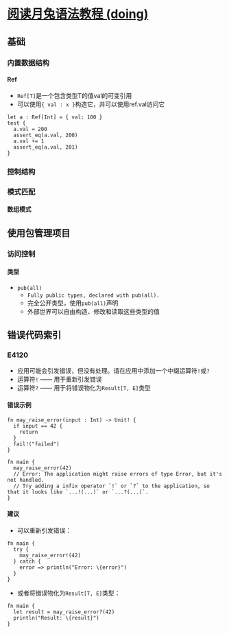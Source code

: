 # [阅读月兔语法教程 (doing)](https://docs.moonbitlang.com/zh-cn/latest/language/index.html)

## 基础

### 内置数据结构
#### **Ref**
- `Ref[T]`是一个包含类型T的值val的可变引用
- 可以使用`{ val : x }`构造它，并可以使用ref.val访问它
```mbt
let a : Ref[Int] = { val: 100 }
test {
  a.val = 200
  assert_eq(a.val, 200)
  a.val += 1
  assert_eq(a.val, 201)
}
```
### 控制结构

### 模式匹配
#### **数组模式**

## 使用包管理项目

### 访问控制
#### **类型**
- `pub(all)`
    - `Fully public types, declared with pub(all).`
    - 完全公开类型，使用`pub(all)`声明
    - 外部世界可以自由构造、修改和读取这些类型的值
## 错误代码索引
### E4120
- 应用可能会引发错误，但没有处理。请在应用中添加一个中缀运算符`!`或`?` 
- 运算符`!` —— 用于重新引发错误
- 运算符`?` —— 用于将错误物化为`Result[T, E]`类型
#### 错误示例
```mbt
fn may_raise_error(input : Int) -> Unit! {
  if input == 42 {
    return
  }
  fail!("failed")
}

fn main {
  may_raise_error(42)
  // Error: The application might raise errors of type Error, but it's not handled.
  // Try adding a infix operator `!` or `?` to the application, so that it looks like `...!(...)` or `...?(...)`.
}
```
#### 建议
- 可以重新引发错误：
```mbt
fn main {
  try {
    may_raise_error!(42)
  } catch {
    error => println("Error: \{error}")
  }
}
```
- 或者将错误物化为`Result[T, E]`类型：
```mbt
fn main {
  let result = may_raise_error?(42)
  println("Result: \{result}")
}
```
